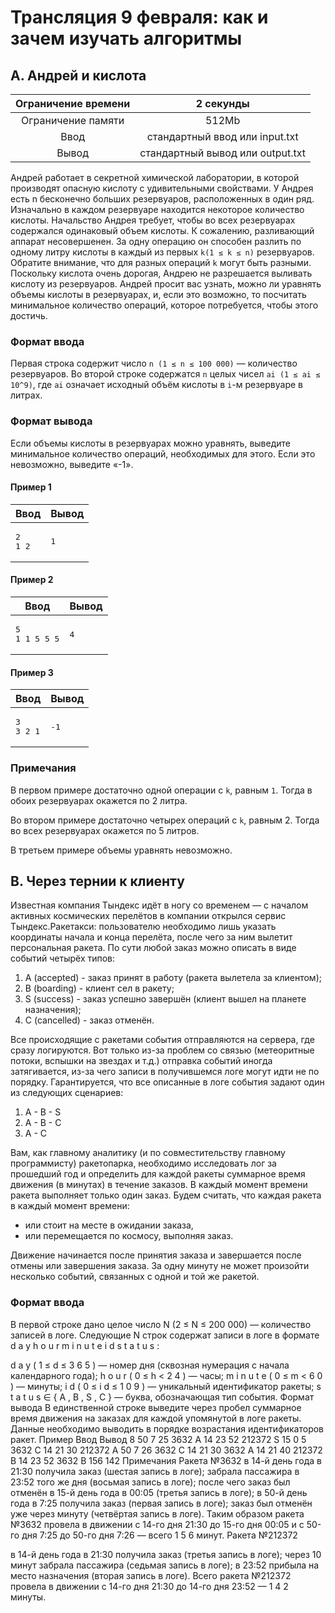 # Трансляция 9 февраля: как и зачем изучать алгоритмы
## A. Андрей и кислота

| Ограничение времени |            2 секунды             |
|:-------------------:|:--------------------------------:|
| Ограничение памяти  |              512Mb               |
|        Ввод	        |  стандартный ввод или input.txt  |
|       Вывод	        | стандартный вывод или output.txt |

Андрей работает в секретной химической лаборатории, в которой производят опасную кислоту с удивительными свойствами. У Андрея есть
n бесконечно больших резервуаров, расположенных в один ряд. Изначально в каждом резервуаре находится некоторое количество кислоты. Начальство Андрея требует, чтобы во всех резервуарах содержался одинаковый объем кислоты. К сожалению, разливающий аппарат несовершенен. За одну операцию он способен разлить по одному литру кислоты в каждый из первых
`k(1 ≤ k ≤ n)` резервуаров. Обратите внимание, что для разных операций `k`
могут быть разными. Поскольку кислота очень дорогая, Андрею не разрешается выливать кислоту из резервуаров. Андрей просит вас узнать, можно ли уравнять объемы кислоты в резервуарах, и, если это возможно, то посчитать минимальное количество операций, которое потребуется, чтобы этого достичь.

### Формат ввода
Первая строка содержит число
`n (1 ≤ n ≤ 100 000)` — количество резервуаров.
Во второй строке содержатся `n` целых чисел `ai (1 ≤ ai ≤ 10^9)`, где `ai` означает исходный объём кислоты в
`i`-м резервуаре в литрах.

### Формат вывода
Если объемы кислоты в резервуарах можно уравнять, выведите минимальное количество операций, необходимых для этого.
Если это невозможно, выведите «-1».

#### Пример 1
| Ввод                | Вывод |
|---------------------|----------------|
| <pre>2<br>1 2</pre> | <pre>1</pre>   |

#### Пример 2
| Ввод                | Вывод        |
|---------------------|--------------|
| <pre>5<br>1 1 5 5 5</pre> | <pre>4</pre> |

#### Пример 3
| Ввод                  | Вывод         |
|-----------------------|---------------|
| <pre>3<br>3 2 1</pre> | <pre>-1</pre> |

### Примечания
В первом примере достаточно одной операции с `k`, равным `1`. Тогда в обоих резервуарах окажется по 2 литра.

Во втором примере достаточно четырех операций с `k`, равным 2. Тогда во всех резервуарах окажется по 5 литров.

В третьем примере объемы уравнять невозможно.

## B. Через тернии к клиенту
Известная компания Тындекс идёт в ногу со временем — с началом активных космических перелётов в компании открылся сервис Тындекс.Ракетакси: пользователю необходимо лишь указать координаты начала и конца перелёта, после чего за ним вылетит персональная ракета.
По сути любой заказ можно описать в виде событий четырёх типов:

1. A (accepted) - заказ принят в работу (ракета вылетела за клиентом);
2. B (boarding) - клиент сел в ракету;
3. S (success) - заказ успешно завершён (клиент вышел на планете назначения);
4. C (cancelled) - заказ отменён.

Все происходящие с ракетами события отправляются на сервера, где сразу логируются. Вот только из-за проблем со связью (метеоритные потоки, вспышки на звездах и т.д.) отправка событий иногда затягивается, из-за чего записи в получившемся логе могут идти не по порядку.
Гарантируется, что все описанные в логе события задают один из следующих сценариев:

1. A - B - S
2. A - B - C
3. A - C

Вам, как главному аналитику (и по совместительству главному программисту) ракетопарка, необходимо исследовать лог за прошедший год и определить для каждой ракеты суммарное время движения (в минутах) в течение заказов.
В каждый момент времени ракета выполняет только один заказ. Будем считать, что каждая ракета в каждый момент времени: 
- или стоит на месте в ожидании заказа,
- или перемещается по космосу, выполняя заказ.

Движение начинается после принятия заказа и завершается после отмены или завершения заказа. За одну минуту не может произойти несколько событий, связанных с одной и той же ракетой.

### Формат ввода
В первой строке дано целое число N (2 ≤ N ≤ 200 000)
— количество записей в логе. 
Следующие
N
строк содержат записи в логе в формате
d
a
y
h
o
u
r
m
i
n
u
t
e
i
d
s
t
a
t
u
s
:

d
a
y
(
1
≤
d
≤
3
6
5
)
— номер дня (сквозная нумерация с начала календарного года);
h
o
u
r
(
0
≤
h
<
2
4
)
— часы;
m
i
n
u
t
e
(
0
≤
m
<
6
0
)
— минуты;
i
d
(
0
≤
i
d
≤
1
0
9
)
— уникальный идентификатор ракеты;
s
t
a
t
u
s
∈
{
A
,
B
,
S
,
C
}
— буква, обозначающая тип события.
Формат вывода
В единственной строке выведите через пробел суммарное время движения на заказах для каждой упомянутой в логе ракеты. Данные необходимо выводить в порядке возрастания идентификаторов ракет.
Пример
Ввод	Вывод
8
50 7 25 3632 A
14 23 52 212372 S
15 0 5 3632 C
14 21 30 212372 A
50 7 26 3632 C
14 21 30 3632 A
14 21 40 212372 B
14 23 52 3632 B
156 142
Примечания
Ракета №3632
в 14-й день года в 21:30 получила заказ (шестая запись в логе);
забрала пассажира в 23:52 того же дня (восьмая запись в логе);
после чего заказ был отменён в 15-й день года в 00:05 (третья запись в логе);
в 50-й день года в 7:25 получила заказ (первая запись в логе);
заказ был отменён уже через минуту (четвёртая запись в логе).
Таким образом ракета №3632 провела в движении с 14-го дня 21:30 до 15-го дня 00:05 и с 50-го дня 7:25 до 50-го дня 7:26 — всего
1
5
6
минут.
Ракета №212372

в 14-й день года в 21:30 получила заказ (третья запись в логе);
через 10 минут забрала пассажира (седьмая запись в логе);
в 23:52 прибыла на место назначения (вторая запись в логе).
Всего ракета №212372 провела в движении с 14-го дня 21:30 до 14-го дня 23:52 —
1
4
2
минуты.